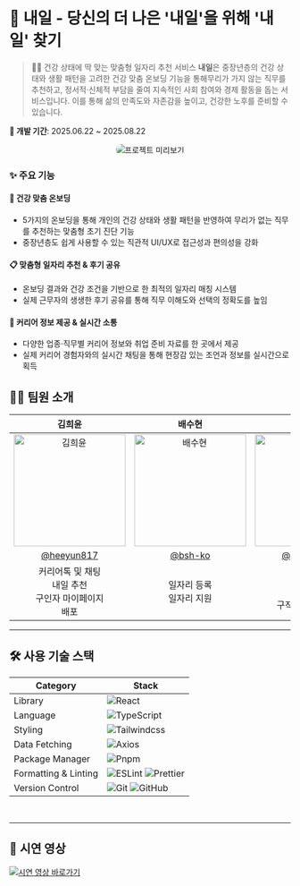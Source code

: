 # 🌱 내일 - 당신의 더 나은 '내일'을 위해 '내 일' 찾기

> 🧑‍🦳 건강 상태에 딱 맞는 맞춤형 일자리 추천 서비스
> **내일**은 중장년층의 건강 상태와 생활 패턴을 고려한 건강 맞춤 온보딩 기능을 통해무리가 가지 않는 직무를 추천하고, 정서적·신체적 부담을 줄여 지속적인 사회 참여와 경제 활동을 돕는 서비스입니다.
이를 통해 삶의 만족도와 자존감을 높이고, 건강한 노후를 준비할 수 있습니다.

**📅 개발 기간**: 2025.06.22 ~ 2025.08.22

<p align="center">
  <img src="https://github.com/user-attachments/assets/24bfb68f-7363-46f1-858f-74b753680489" 
       alt="프로젝트 미리보기"
       style="max-width: 800px; height: auto; border-radius: 12px;">
</p>


### ✨ 주요 기능

#### 💪 건강 맞춤 온보딩

* 5가지의 온보딩을 통해 개인의 건강 상태와 생활 패턴을 반영하여 무리가 없는 직무를 추천하는 맞춤형 초기 진단 기능
* 중장년층도 쉽게 사용할 수 있는 직관적 UI/UX로 접근성과 편의성을 강화

#### 📋 맞춤형 일자리 추천 & 후기 공유
* 온보딩 결과와 건강 조건을 기반으로 한 최적의 일자리 매칭 시스템
* 실제 근무자의 생생한 후기 공유를 통해 직무 이해도와 선택의 정확도를 높임

#### 💬 커리어 정보 제공 & 실시간 소통
* 다양한 업종·직무별 커리어 정보와 취업 준비 자료를 한 곳에서 제공
* 실제 커리어 경험자와의 실시간 채팅을 통해 현장감 있는 조언과 정보를 실시간으로 획득

## 👩‍💻 팀원 소개
<table align="center">
  <thead>
    <tr>
      <th>김희윤</th>
      <th>배수현</th>
      <th>이지영</th>
      <th>조수민</th>
    </tr>
  </thead>
  <tbody>
    <tr>
      <td align="center"><img src="https://avatars.githubusercontent.com/u/90364739?v=4" alt="김희윤" width="200" height="200"></td>
      <td align="center"><img src="https://github.com/user-attachments/assets/1c036bbb-6c9e-4fd4-b291-0bd14595926f" alt="배수현" width="200" height="200"></td>
      <td align="center"><img src="https://avatars.githubusercontent.com/u/157898232?v=4" alt="이지영" width="200" height="200"></td>
      <td align="center"><img src="https://avatars.githubusercontent.com/u/163493839?v=4" alt="조수민" width="200" height="200"></td>
    </tr>
    <tr>
      <td align="center"><a href="https://github.com/heeyun817">@heeyun817</a></td>
      <td align="center"><a href="https://github.com/bsh-ko">@bsh-ko</a></td>
      <td align="center"><a href="https://github.com/young0206">@young0206</a></td>
      <td align="center"><a href="https://github.com/2csmin">@2csmin</a></td>
    </tr>
    <tr>
      <td align="center">커리어톡 및 채팅<br>내일 추천<br>구인자 마이페이지<br>배포<br></td>
      <td align="center">일자리 등록<br>일자리 지원</td>
      <td align="center">온보딩<br>홈페이지<br>구직자 마이페이지</td>
      <td align="center">이력서<br>마이페이지UI</td>
    </tr>
  </tbody>
</table>

---

## 🛠️ <span id="사용-기술-스택">사용 기술 스택</span>
| Category             | Stack                                                                                                                                                                                                                         |
| -------------------- | ----------------------------------------------------------------------------------------------------------------------------------------------------------------------------------------------------------------------------- |
| Library              | ![React](https://img.shields.io/badge/React-20232A?style=for-the-badge&logo=react&logoColor=61DAFB)                                                                                                                           |
| Language             | ![TypeScript](https://img.shields.io/badge/TypeScript-3178C6?style=for-the-badge&logo=typescript&logoColor=white)                                                                                                             |
| Styling              | ![Tailwindcss](https://img.shields.io/badge/tailwindcss-06B6D4?style=for-the-badge&logo=tailwindcss&logoColor=white)                                                                                                   |
| Data Fetching        | ![Axios](https://img.shields.io/badge/Axios-5A29E4?style=for-the-badge&logo=Axios&logoColor=white)|
| Package Manager      | ![Pnpm](https://img.shields.io/badge/pnpm-F69220?style=for-the-badge&logo=pnpm&logoColor=white)                                 
| Formatting & Linting | ![ESLint](https://img.shields.io/badge/ESLint-4B32C3?style=for-the-badge&logo=eslint&logoColor=white) ![Prettier](https://img.shields.io/badge/Prettier-F7B93E?style=for-the-badge&logo=prettier&logoColor=white)             |
| Version Control      | ![Git](https://img.shields.io/badge/Git-F05032?style=for-the-badge&logo=git&logoColor=white) ![GitHub](https://img.shields.io/badge/GitHub-181717?style=for-the-badge&logo=github&logoColor=white)                            |
                                                                                                                      

<br/>

---

## 🎥 시연 영상

[![시연 영상 바로가기](https://img.youtube.com/vi/_yVH2V30CU4/0.jpg)](https://www.youtube.com/watch?v=_yVH2V30CU4)
